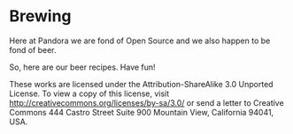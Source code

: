 Brewing
=======

Here at Pandora we are fond of Open Source and we also happen to be fond of beer.

So, here are our beer recipes. Have fun!


These works are licensed under the Attribution-ShareAlike 3.0 Unported License.
To view a copy of this license, visit http://creativecommons.org/licenses/by-sa/3.0/
or send a letter to
Creative Commons
444 Castro Street
Suite 900
Mountain View, California
94041, USA.
